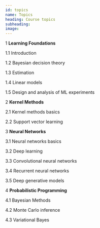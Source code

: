 ```yaml
---
id: topics
name: Topics
heading: Course topics
subheading: 
image: 
---
```


1 **Learning Foundations**

1.1 Introduction

1.2 Bayesian decision theory

1.3 Estimation

1.4 Linear models

1.5 Design and analysis of ML experiments

2 **Kernel Methods**

2.1 Kernel methods basics

2.2 Support vector learning

3 **Neural Networks**

3.1 Neural networks basics

3.2 Deep learning

3.3 Convolutional neural networks

3.4 Recurrent neural networks

3.5 Deep generative models

4 **Probabilistic Programming**

4.1 Bayesian Methods

4.2 Monte Carlo inference

4.3 Variational Bayes